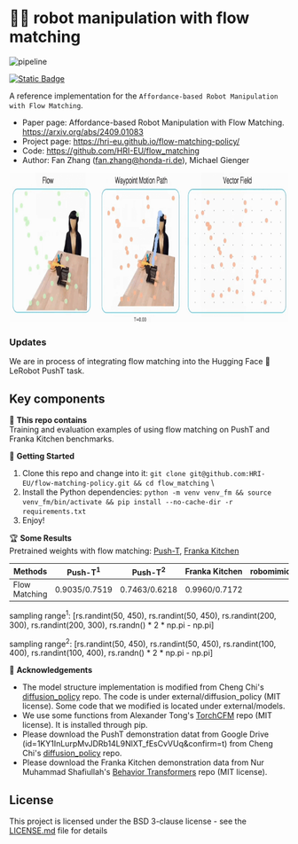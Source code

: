 # 🤖🌊 robot manipulation with flow matching

![pipeline](images/overall.png "overall")

[![Static Badge](https://img.shields.io/badge/arXiv-2409.01083-B31B1B?style=flat-square&logo=arxiv)](https://arxiv.org/abs/2409.01083)
<!--[![License](https://img.shields.io/pypi/l/cobras?style=flat-square)](https://opensource.org/license/bsd-3-clause)-->
<!--[![Code Style](https://img.shields.io/badge/code_style-black-black?style=flat-square)](https://github.com/psf/black)-->

A reference implementation for the `Affordance-based Robot Manipulation with Flow Matching`.

* Paper page: Affordance-based Robot Manipulation with Flow Matching. https://arxiv.org/abs/2409.01083
* Project page: https://hri-eu.github.io/flow-matching-policy/
* Code: https://github.com/HRI-EU/flow_matching
* Author: Fan Zhang (fan.zhang@honda-ri.de), Michael Gienger
<!--* <video src="https://github.com/user-attachments/assets/633d6756-a3ff-4fde-aace-bbf5fbd58866" width="300" autoplay loop muted>-->

<p align="center">
<img src="images/flow.gif" width="900" height="270"/>
</p>

### Updates
We are in process of integrating flow matching into the Hugging Face 🤗 LeRobot PushT task.

## Key components
🔬 **This repo contains** \
Training and evaluation examples of using flow matching on PushT and Franka Kitchen benchmarks.

🌷 **Getting Started**
1. Clone this repo and change into it: `git clone git@github.com:HRI-EU/flow-matching-policy.git && cd flow_matching` \
2. Install the Python dependencies: `python -m venv venv_fm && source venv_fm/bin/activate && pip install --no-cache-dir -r requirements.txt`
3. Enjoy!

<!--* Tulip variations with access to a tool library
  * `MinimalTulipAgent`: Minimal implementation; searches for tools based on the user input directly
  * `NaiveTulipAgent`: Naive implementation; searches for tools with a separate tool call
  * `CotTulipAgent`: COT implementation; derives a plan for the necessary steps and searches for suitable tools
  * `InformedCotTulipAgent`: Same as `CotTulipAgent`, but with a brief description of the tool library's contents
  * `PrimedCotTulipAgent`: Same as `CotTulipAgent`, but primed with tool names based on an initial search with the user request
  * `OneShotCotTulipAgent`: Same as `CotTulipAgent`, but the system prompt included a brief example
  * `AutoTulipAgent`: Fully autonomous variant; can use the search tool at any time and modify its tool library with CRUD operations
  * `DfsTulipAgent`: DFS inspired variant that leverages a DAG for keeping track of tasks and suitable tools, can create new tools-->
  
🏆 **Some Results** \
Pretrained weights with flow matching: [Push-T](https://drive.google.com/file/d/1czhtJyD3ny8op-P626Ucqhqur8SIaZZs/view?usp=sharing), [Franka Kitchen](https://drive.google.com/file/d/1oZioEezMlN-7Psu2UQBvLx_YztR7YkG8/view?usp=sharing)

| Methods       | Push-T<sup>1</sup> | Push-T<sup>2</sup>       | Franka Kitchen | robomimic |
| ------------- | ------------- | ------------- | ------------- | ------------- |
| Flow Matching | 0.9035/0.7519 | 0.7463/0.6218 | 0.9960/0.7172 | |

sampling range<sup>1</sup>: [rs.randint(50, 450), rs.randint(50, 450), rs.randint(200, 300), rs.randint(200, 300), rs.randn() * 2 * np.pi - np.pi]

sampling range<sup>2</sup>: [rs.randint(50, 450), rs.randint(50, 450), rs.randint(100, 400), rs.randint(100, 400), rs.randn() * 2 * np.pi - np.pi]

📝 **Acknowledgements** 
* The model structure implementation is modified from Cheng Chi's [diffusion_policy](https://github.com/real-stanford/diffusion_policy) repo. The code is under external/diffusion_policy (MIT license). Some code that we modified is located under external/models.
* We use some functions from Alexander Tong's [TorchCFM](https://github.com/atong01/conditional-flow-matching) repo (MIT license). It is installed through pip.
* Please download the PushT demonstration datat from Google Drive (id=1KY1InLurpMvJDRb14L9NlXT_fEsCvVUq&confirm=t) from Cheng Chi's 
[diffusion_policy](https://github.com/real-stanford/diffusion_policy) repo. 
* Please download the Franka Kitchen demonstration data from Nur Muhammad Shafiullah's 
[Behavior Transformers](https://mahis.life/bet/) repo (MIT license).


## License

This project is licensed under the BSD 3-clause license - see the [LICENSE.md](LICENSE.md) file for details
